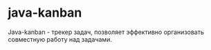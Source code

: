 # java-kanban
Java-kanban - трекер задач, позволяет эффективно организовать совместную работу над задачами.
